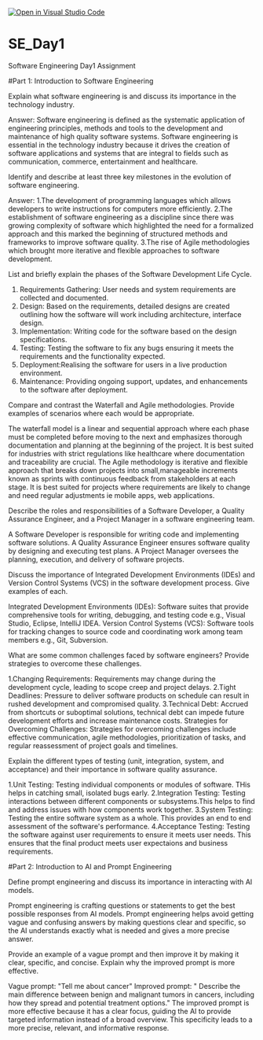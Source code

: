 [![Open in Visual Studio Code](https://classroom.github.com/assets/open-in-vscode-2e0aaae1b6195c2367325f4f02e2d04e9abb55f0b24a779b69b11b9e10269abc.svg)](https://classroom.github.com/online_ide?assignment_repo_id=16949604&assignment_repo_type=AssignmentRepo)
# SE_Day1
Software Engineering Day1 Assignment

#Part 1: Introduction to Software Engineering

Explain what software engineering is and discuss its importance in the technology industry.

Answer: Software engineering is defined as the systematic application of engineering principles, methods and tools to the development and maintenance of high quality software systems. Software engineering is essential in the technology industry because it drives the creation of software applications and systems that are integral to fields such as communication, commerce, entertainment and healthcare.


Identify and describe at least three key milestones in the evolution of software engineering.

Answer: 
1.The development of programming languages which allows developers to write instructions for computers more efficiently.
2.The establishment of software engineering as a discipline since there was growing complexity of software which highlighted the need for a formalized approach and this marked the beginning of structured methods and frameworks to improve software quality.
3.The rise of Agile methodologies which brought more iterative and flexible approaches to software development.


List and briefly explain the phases of the Software Development Life Cycle.

1. Requirements Gathering: User needs and system requirements are collected and documented.
2. Design: Based on the requirements, detailed designs are created outlining how the software will work including architecture, interface design.
3. Implementation: Writing code for the software based on the design specifications.
4. Testing: Testing the software to fix any bugs ensuring it meets the requirements and the functionality expected.
5. Deployment:Realising the software for users in a live production environment.
6. Maintenance: Providing ongoing support, updates, and enhancements to the software after deployment.


Compare and contrast the Waterfall and Agile methodologies. Provide examples of scenarios where each would be appropriate.

The waterfall model is a linear and sequential approach where each phase must be completed before moving to the next and emphasizes thorough documentation and planning at the beginning of the project. It is best suited for industries with strict regulations like healthcare where documentation and traceability are crucial.
The Agile methodology is iterative and flexible approach that breaks down projects into small,manageable increments known as sprints with continuous feedback from stakeholders at each stage. It is best suited for projects where requirements are likely to change and need regular adjustments ie mobile apps, web applications.


Describe the roles and responsibilities of a Software Developer, a Quality Assurance Engineer, and a Project Manager in a software engineering team.

A Software Developer is responsible for writing code and implementing software solutions.
A Quality Assurance Engineer ensures software quality by designing and executing test plans.
A Project Manager oversees the planning, execution, and delivery of software projects.


Discuss the importance of Integrated Development Environments (IDEs) and Version Control Systems (VCS) in the software development process. Give examples of each.

Integrated Development Environments (IDEs): Software suites that provide comprehensive tools for writing, debugging, and testing code e.g., Visual Studio, Eclipse, IntelliJ IDEA.
Version Control Systems (VCS): Software tools for tracking changes to source code and coordinating work among team members e.g., Git, Subversion.


What are some common challenges faced by software engineers? Provide strategies to overcome these challenges.

1.Changing Requirements: Requirements may change during the development cycle, leading to scope creep and project delays.
2.Tight Deadlines: Pressure to deliver software products on schedule can result in rushed development and compromised quality.
3.Technical Debt: Accrued from shortcuts or suboptimal solutions, technical debt can impede future development efforts and increase maintenance costs.
Strategies for Overcoming Challenges: Strategies for overcoming challenges include effective communication, agile methodologies, prioritization of tasks, and regular reassessment of project goals and timelines.


Explain the different types of testing (unit, integration, system, and acceptance) and their importance in software quality assurance.

1.Unit Testing: Testing individual components or modules of software. THis helps in catching small, isolated bugs early.
2.Integration Testing: Testing interactions between different components or subsystems.This helps to find and address issues with how components work together.
3.System Testing: Testing the entire software system as a whole. This provides an end to end assessment of the software's performance.
4.Acceptance Testing: Testing the software against user requirements to ensure it meets user needs. This ensures that the final product meets user expectaions and business requirements.

#Part 2: Introduction to AI and Prompt Engineering

Define prompt engineering and discuss its importance in interacting with AI models.

Prompt engineering is crafting questions or statements to get the best possible responses from AI models. Prompt engineering helps avoid getting vague and confusing answers by making questions clear and specific, so the AI understands exactly what is needed and gives a more precise answer.


Provide an example of a vague prompt and then improve it by making it clear, specific, and concise. Explain why the improved prompt is more effective.

Vague prompt: "Tell me about cancer"
Improved prompt: " Describe the main difference between benign and malignant tumors in cancers, including how they spread and potential treatment options."
The improved prompt is more effective because it has a clear focus, guiding the AI to provide targeted information instead of a broad overview. This specificity leads to a more precise, relevant, and informative response.
